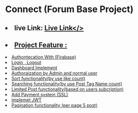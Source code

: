 # Connect (Forum Base Project)
## <li> live Link: <a href="https://assignment-12-786be.web.app/">Live Link</>

## <li>Project Feature :</li>
<li>Authontecation With (Firabase)</li>
<li>Login , Logout</li>
<li>Dashboard Implement </li>
<li>Authoraization by Admin and normal user</li>
<li>Sort functionality(by use like count) </li>
<li>Searching functionality(by use Post Tag Name count) </li>
<li>Limited Post functionality(based on users subcription) </li>
<li>Add Payment system (SSL) </li>
<li>implemet JWT </li>
<li> Pagination functionality (per page 5 post)</li>
